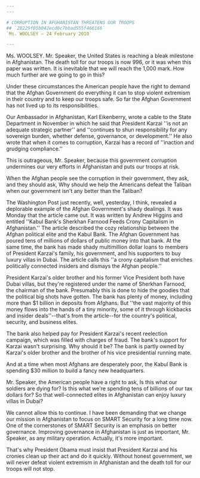 ```yaml
---
---

# CORRUPTION IN AFGHANISTAN THREATENS OUR TROOPS
## `28229f05b042ecd0c7bbad555f466166`
`Ms. WOOLSEY — 24 February 2010`

---
```



Ms. WOOLSEY. Mr. Speaker, the United States is reaching a bleak 
milestone in Afghanistan. The death toll for our troops is now 996, or 
it was when this paper was written. It is inevitable that we will reach 
the 1,000 mark. How much further are we going to go in this?

Under these circumstances the American people have the right to 
demand that the Afghan Government do everything it can to stop violent 
extremism in their country and to keep our troops safe. So far the 
Afghan Government has not lived up to its responsibilities.

Our Ambassador in Afghanistan, Karl Eikenberry, wrote a cable to the 
State Department in November in which he said that President Karzai 
''is not an adequate strategic partner'' and ''continues to shun 
responsibility for any sovereign burden, whether defense, governance, 
or development.'' He also wrote that when it comes to corruption, 
Karzai has a record of ''inaction and grudging compliance.''

This is outrageous, Mr. Speaker, because this government corruption 
undermines our very efforts in Afghanistan and puts our troops at risk.

When the Afghan people see the corruption in their government, they 
ask, and they should ask, Why should we help the Americans defeat the 
Taliban when our government isn't any better than the Taliban?

The Washington Post just recently, well, yesterday, I think, revealed 
a deplorable example of the Afghan Government's shady dealings. It was 
Monday that the article came out. It was written by Andrew Higgins and 
entitled ''Kabul Bank's Sherkhan Farnood Feeds Crony Capitalism in 
Afghanistan.'' The article described the cozy relationship between the 
Afghan political elite and the Kabul Bank. The Afghan Government has 
poured tens of millions of dollars of public money into that bank. At 
the same time, the bank has made shady multimillion dollar loans to 
members of President Karzai's family, his government, and his 
supporters to buy luxury villas in Dubai. The article calls this ''a 
crony capitalism that enriches politically connected insiders and 
dismays the Afghan people.''

President Karzai's older brother and his former Vice President both 
have Dubai villas, but they're registered under the name of Sherkhan 
Farnood, the chairman of the bank. Presumably this is done to hide the 
goodies that the political big shots have gotten. The bank has plenty 
of money, including more than $1 billion in deposits from Afghans. But 
''the vast majority of this money flows into the hands of a tiny 
minority, some of it through kickbacks and insider deals''--that's from 
the article--for the country's political, security, and business 
elites.

The bank also helped pay for President Karzai's recent reelection 
campaign, which was filled with charges of fraud. The bank's support 
for Karzai wasn't surprising. Why should it be? The bank is partly 
owned by Karzai's older brother and the brother of his vice 
presidential running mate.

And at a time when most Afghans are desperately poor, the Kabul Bank 
is spending $30 million to build a fancy new headquarters.

Mr. Speaker, the American people have a right to ask, Is this what 
our soldiers are dying for? Is this what we're spending tens of 
billions of our tax dollars for? So that well-connected elites in 
Afghanistan can enjoy luxury villas in Dubai?

We cannot allow this to continue. I have been demanding that we 
change our mission in Afghanistan to focus on SMART Security for a long 
time now. One of the cornerstones of SMART Security is an emphasis on 
better governance. Improving governance in Afghanistan is just as 
important, Mr. Speaker, as any military operation. Actually, it's more 
important.

That's why President Obama must insist that President Karzai and his 
cronies clean up their act and do it quickly. Without honest 
government, we will never defeat violent extremism in Afghanistan and 
the death toll for our troops will not stop.
